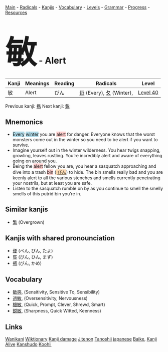 <style> bigfont {font-size: 100px}</style>
[Main](../README.md) -
[Radicals](../radicals.md) -
[Kanjis](../kanjis.md) -
[Vocabulary](../vocabulary.md) -
[Levels](../levels.md) -
[Grammar](../grammar.md) - 
[Progress](../progress.md) -
[Resources](../resources.md)
# <bigfont> 敏</bigfont> - Alert 

| Kanji | Meanings | Reading | Radicals | Level |
| --- | --- | --- | --- | --- |
| 敏 | Alert | びん | [毎](../radicals/毎.md) (Every), [夂](../radicals/夂.md) (Winter),  | [Level 40](../levels/wk_level40.md) |

Previous kanji: [携](携.md) Next kanji: [鋭](鋭.md) 

## Mnemonics
 * <span style="background-color:#ADD8E6"> Every</span> <span style="background-color:#ADD8E6"> winter</span> you are <span style="background-color:#ffcccb"> alert</span> for danger. Everyone knows that the worst monsters come out in the winter so you need to be alert if you want to survive.
* Imagine yourself out in the winter wilderness. You hear twigs snapping, growling, leaves rustling. You’re incredibly alert and aware of everything going on around you.
* Being the <span style="background-color:#ffcccb"> alert</span> fellow you are, you hear a sasquatch approaching and dive into a trash <span style="background-color:#ffcccb"> bin</span> (<span style="background-color:#fed8b1"> [びん](https://jisho.org/search/びん)</span>) to hide. The bin smells really bad and you are keenly alert to all the various stenches and smells currently penetrating your nostrils, but at least you are safe.
* Listen to the sasquatch rumble on by as you continue to smell the smelly smells of this putrid bin you’re in.


## Similar kanjis
 * [繁](繁.md) (Overgrown)



## Kanjis with shared pronounciation
 * [便](便.md) (べん, びん, たよ)
* [貧](貧.md) (びん, ひん, まず)
* [瓶](瓶.md) (びん, かめ)



## Vocabulary
 * [敏感](../vocabulary/敏.md), (Sensitivity, Sensitive To, Sensibility)
* [過敏](../vocabulary/敏.md), (Oversensitivity, Nervousness)
* [機敏](../vocabulary/敏.md), (Quick, Prompt, Clever, Shrewd, Smart)
* [鋭敏](../vocabulary/敏.md), (Sharpness, Quick Witted, Keenness)




## Links 


[Wanikani](https://www.wanikani.com/kanji/敏)
[Wiktionary](https://en.wiktionary.org/wiki/敏)
[Kanji damage](http://www.kanjidamage.com/kanji/search?utf8=✓&q=敏)
[Jitenon](https://jitenon.com/kanji/敏)
[Tanoshii japanese](https://www.tanoshiijapanese.com/dictionary/kanji.cfm?k=敏)
[Baike](https://baike.baidu.com/item/敏),
[Kanji Alive](https://app.kanjialive.com/敏)
[Kanshudo](https://www.kanshudo.com/searchmn?q=敏)
[Koohii](https://kanji.koohii.com/study/kanji/敏)
